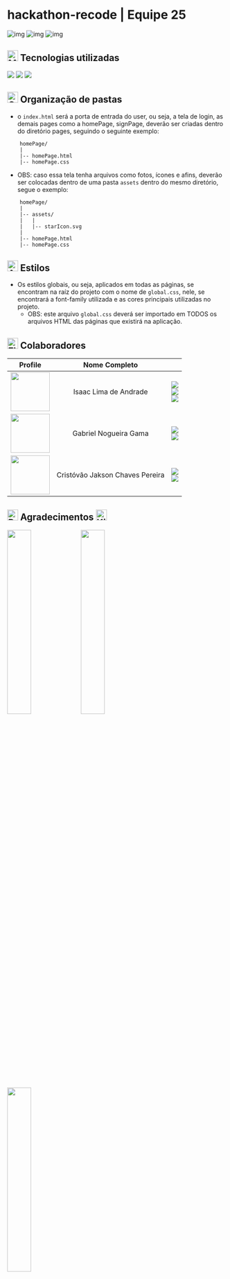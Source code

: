 # hackathon-recode | Equipe 25

![img](https://img.shields.io/github/license/http-sallein/hackathon-recode.svg)
![img](https://img.shields.io/github/release/http-sallein/hackathon-recode.svg)
![img](https://img.shields.io/badge/Maintained%3F-yes-green.svg)

## <img src="https://raw.githubusercontent.com/Tarikul-Islam-Anik/Telegram-Animated-Emojis/main/People/Man%20Technologist.webp" alt="Man Technologist" width="25" height="25" /> Tecnologias utilizadas

<div>
    <img src="https://img.shields.io/badge/html-orange.svg?style=for-the-badge&logo=html5&logoColor=white"/>
    <img src="https://img.shields.io/badge/css-blue.svg?style=for-the-badge&logo=css3&logoColor=white"/>
    <img src="https://img.shields.io/badge/git-orange.svg?style=for-the-badge&logo=git&logoColor=white"/>
</div>


##  <img src="https://raw.githubusercontent.com/Tarikul-Islam-Anik/Telegram-Animated-Emojis/main/Objects/Card%20Index%20Dividers.webp" alt="Card Index Dividers" width="25" height="25" /> Organização de pastas

-   o `index.html` será a porta de entrada do user, ou seja, a tela de login, as demais pages como a homePage, signPage, deverão ser criadas dentro do diretório pages, seguindo o seguinte exemplo:

```
    homePage/
    |
    |-- homePage.html
    |-- homePage.css

```

-   OBS: caso essa tela tenha arquivos como fotos, ícones e afins, deverão ser colocadas dentro de uma pasta `assets` dentro do mesmo diretório, segue o exemplo:

```
    homePage/
    |
    |-- assets/
    |   |
    |   |-- starIcon.svg
    |
    |-- homePage.html
    |-- homePage.css

```

##  <img src="https://raw.githubusercontent.com/Tarikul-Islam-Anik/Telegram-Animated-Emojis/main/Activity/Artist%20Palette.webp" alt="Artist Palette" width="25" height="25" /> Estilos

-   Os estilos globais, ou seja, aplicados em todas as páginas, se encontram na raíz do projeto com o nome de `global.css`, nele, se encontrará a font-family utilizada e as cores principais utilizadas no projeto.
    -   OBS: este arquivo `global.css` deverá ser importado em TODOS os arquivos HTML das páginas que existirá na aplicação.

##  <img src="https://raw.githubusercontent.com/Tarikul-Islam-Anik/Telegram-Animated-Emojis/main/Flags/Flag%20Brazil.webp" alt="Flag Brazil" width="25" height="25" /> Colaboradores

|                                             Profile                                              |     Nome Completo     |                                                                                                                                                                                                                                                                                                                                                                                                                                                                                              |
| :----------------------------------------------------------------------------------------------: | :-------------------: | :------------------------------------------------------------------------------------------------------------------------------------------------------------------------------------------------------------------------------------------------------------------------------------------------------------------------------------------------------------------------------------------------------------------------------------------------------------------------------------------: |
| [<img src="https://github.com/http-sallein.png" height="90px">](https://github.com/http-sallein) | Isaac Lima de Andrade | <div> [<img src="https://img.shields.io/badge/-GitHub-black?style=for-the-badge&logo=github&logoColor=white"/>](https://github.com/http-sallein) <br/> [<img src="https://img.shields.io/badge/-LinkedIn-%230077B5?style=for-the-badge&logo=linkedin&logoColor=white" />](https://www.linkedin.com/in/devsallein) <br/> [<img src="https://img.shields.io/badge/-Instagram-hotpink?style=for-the-badge&logo=instagram&logoColor=white"/>](https://www.instagram.com/http.zaclimaaxs/) </div> |
| [<img src="https://github.com/Mr-ROBOTO982.png" height="90px">](https://github.com/Mr-ROBOTO982) | Gabriel Nogueira Gama | <div> [<img src="https://img.shields.io/badge/-GitHub-black?style=for-the-badge&logo=github&logoColor=white"/>](https://github.com/Mr-ROBOTO982) <br/> [<img src="https://img.shields.io/badge/-LinkedIn-%230077B5?style=for-the-badge&logo=linkedin&logoColor=white" />](https://www.linkedin.com/in/gabriel-nogueira-555207305/) </div>|
| [<img src="https://github.com/AdemirSoares.png" height="90px">](https://github.com/AdemirSoares) | Cristóvão Jakson Chaves Pereira | <div> [<img src="https://img.shields.io/badge/-GitHub-black?style=for-the-badge&logo=github&logoColor=white"/>](https://github.com/AdemirSoares) <br/> [<img src="https://img.shields.io/badge/-LinkedIn-%230077B5?style=for-the-badge&logo=linkedin&logoColor=white" />](:https://www.linkedin.com/in/cristóvão-jakson-pereira-8a5960123/) </div>|
##  <img src="https://raw.githubusercontent.com/Tarikul-Islam-Anik/Animated-Fluent-Emojis/master/Emojis/Smilies/Revolving%20Hearts.png" alt="Revolving Hearts" width="25" height="25" /> Agradecimentos <img src="https://raw.githubusercontent.com/Tarikul-Islam-Anik/Animated-Fluent-Emojis/master/Emojis/Smilies/Kissing%20Cat.png" alt="Kissing Cat" width="25" height="25" />

<div>
    
<img src="https://github.com/user-attachments/assets/393bcc57-f033-43a7-a86f-8d5748e82d5f" width='33%'/>
<img src="https://github.com/user-attachments/assets/bb5c41ac-4acb-4b69-bd6c-3402fd06e2c4" width='33%'/>
<img src="https://github.com/user-attachments/assets/c824db42-5bdd-4908-a678-65b57917b1e5" width='33%'/>

</div>


